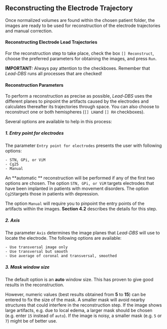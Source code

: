 ## Reconstructing the Electrode Trajectory

Once normalized volumes are found within the chosen patient folder, the images are ready to be used for reconstruction of the electrode trajectories and manual correction.

#### Reconstructing Electrode Lead Trajectories
For the reconstruction step to take place, check the box `[] Reconstruct`, choose the preferred parameters for obtaining the images, and press `Run`.

**IMPORTANT:**
Always pay attention to the checkboxes. Remember that _Lead-DBS_ runs all processes that are checked!

#### Reconstruction Parameters

To perform a reconstruction as precise as possible, _Lead-DBS_ uses the different planes to pinpoint the artifacts caused by the electrodes and calculates thereafter its trajectories through space. You can also choose to reconstruct one or both hemispheres (`[] LH`and `[] RH` checkboxes).

Several options are available to help in this process:

##### 1. Entry point for electrodes
The parameter `Entry point for electrodes` presents the user with following options:
```
- STN, GPi, or ViM
- Cg25
- Manual
```

An **automatic ** reconstruction will be performed if any of the first two options are chosen. The option `STN, GPi, or ViM` targets electrodes that have been implanted in patients with movement disorders. The option `Cg25`targets those in patients with depression.

The option `Manual` will require you to pinpoint the entry points of the artifacts within the images. **Section 4.2** describes the details for this step.

##### 2. Axis

The parameter `Axis` determines the image planes that _Lead-DBS_ will use to locate the electrode. The following options are available:
```
- Use transversal image only
- Use transversal but smooth
- Use average of coronal and transversal, smoothed
```

##### 3. Mask window size
The default option is an **auto** window size. This has proven to give good results in the reconstruction.

However, numeric values (best results obtained from **5** to **15**) can be entered to fix the size of the mask. A smaller mask will avoid nearby structures that could interfere in the reconstruction step. If the image shows large artifacts, e.g. due to local edema, a larger mask should be chosen (e.g. enter `15` instead of `auto`). If the image is noisy, a smaller mask (e.g. `5` or `7`) might be of better use.



